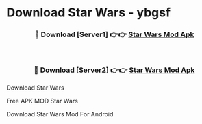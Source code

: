 # Download Star Wars - ybgsf



<div align="center">
<h3>🔴 Download [Server1] 👉👉 <a href="https://momento.my/?title=Star_Wars">Star Wars Mod Apk</a></h3><br>

<h3>🔴 Download [Server2] 👉👉 <a href="https://momento.my/?title=Star_Wars">Star Wars Mod Apk</a></h3>
</div>



Download Star Wars 

Free APK MOD Star Wars 

Download Star Wars Mod For Android
